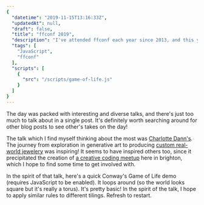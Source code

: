 ```yaml
---
{
  "datetime": "2019-11-15T13:16:33Z",
  "updatedAt": null,
  "draft": false,
  "title": "ffconf 2019",
  "description": "I've attended ffconf each year since 2013, and this year was no different!",
  "tags": [
    "JavaScript",
    "ffconf"
  ],
  "scripts": [
    {
      "src": "/scripts/game-of-life.js"
    }
  ]
}
---
```

The day was packed with interesting and diverse talks, and there's just too much
to talk about in a single post. It's definitely worth searching around for other
blog posts to see other's takes on the day!

The talk which I find myself thinking about the most was
[Charlotte Dann's][charlotte-dann]. The journey from exploration in generative
art to producing [custom real-world jewelery][hexatope] was inspiring! It seems
to have inspired others too, since it precipitated the creation of
[a creative coding meetup][generator-btn] here in brighton, which I hope to find
some time to get involved with.

In the spirit of that talk, here's a quick Conway's Game of Life demo (requires
JavaScript to be enabled). It loops around (so the world looks square but it's
really a torus). It's pretty basic! In the spirit of the talk, I hope to apply
similar rules to different tilings. Refresh to restart.

[charlotte-dann]: https://charlottedann.com/
[hexatope]: https://hexatope.io/
[generator-btn]: https://mobile.twitter.com/GeneratorBtn
